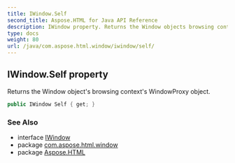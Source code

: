 ```yaml
---
title: IWindow.Self
second_title: Aspose.HTML for Java API Reference
description: IWindow property. Returns the Window objects browsing contexts WindowProxy object
type: docs
weight: 80
url: /java/com.aspose.html.window/iwindow/self/
---
```

## IWindow.Self property

Returns the Window object's browsing context's WindowProxy object.

```java
public IWindow Self { get; }
```

### See Also

* interface [IWindow](../)
* package [com.aspose.html.window](../../../com.aspose.html.window/)
* package [Aspose.HTML](../../../)
